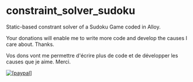 # constraint_solver_sudoku
Static-based constrant solver of a Sudoku Game coded in Alloy.


<p>Your donations will enable me to write more code and develop the causes I care about.
<a href=""></a><a href=""></a><a href=""></a>
Thanks.</p>

<p>Vos dons vont me permettre d'écrire plus de code et de développer les causes que je aime.
<a href=""></a><a href=""></a><a href=""></a>
Merci.</p>

<p><a href="https://www.paypal.com/cgi-bin/webscr?cmd=_donations&business=achilles%2etzimis%40gmail%2ecom&lc=GB&item_name=Achilles%20Tzimis&currency_code=GBP&bn=PP%2dDonationsBF%3abtn_donateCC_LG%2egif%3aNonHosted">
<img src="https://camo.githubusercontent.com/e14c85b542e06215f7e56c0763333ef1e9b9f9b7/68747470733a2f2f7777772e70617970616c6f626a656374732e636f6d2f656e5f55532f692f62746e2f62746e5f646f6e6174655f534d2e676966" alt="[paypal]" data-canonical-src="https://www.paypalobjects.com/en_US/i/btn/btn_donate_SM.gif" style="max-width:100%;"></a></p>
